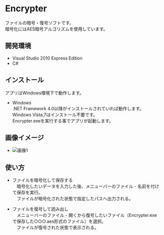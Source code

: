 Encrypter
======================
ファイルの暗号・復号ソフトです。  
暗号化にはAES暗号アルゴリズムを使用しています。

開発環境
------
- Visual Studio 2010 Express Edition
- C#

インストール
------
アプリはWindows環境下で動作します。
- Windows  
  .NET Framework 4.0以降がインストールされていれば動作します。  
  Windows Vista,7はインストール不要です。  
  Encrypter.exeを実行する事でアプリが起動します。    

画像イメージ
------
* ![画像1](http://cdn-ak.f.st-hatena.com/images/fotolife/p/powerbombkun/20130416/20130416002553.png?1366039598 "画像のタイトル")

使い方
------
- ファイルを暗号化して保存する  
　暗号化したいデータを入力した後、メニューバーのファイル - 名前を付けて保存を実行。  
　ファイルが暗号化された状態で指定したパスへ出力される。  

- ファイルを復号して読み出し  
　メニューバーのファイル - 開くから復号したいファイル（Encrypter.exeで保存した○○○.aes形式のファイル）を選択。  
　ファイルが復号された状態で表示される。  
